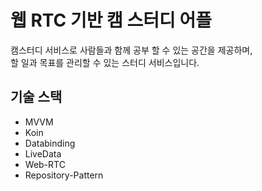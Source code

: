 # 웹 RTC 기반 캠 스터디 어플 

캠스터디 서비스로 사람들과 함께 공부 할 수 있는 공간을 제공하며, </br>
할 일과 목표를 관리할 수 있는 스터디 서비스입니다.

## 기술 스택
* MVVM
* Koin
* Databinding
* LiveData
* Web-RTC
* Repository-Pattern


